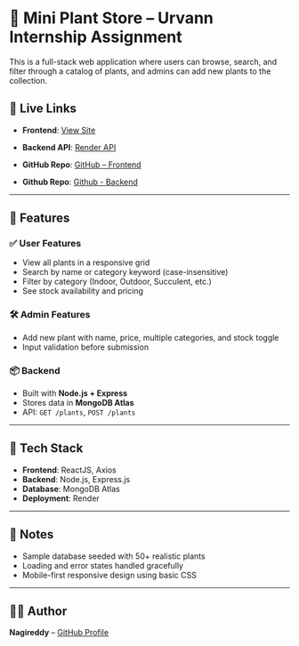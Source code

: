 # 🌿 Mini Plant Store – Urvann Internship Assignment

This is a full-stack web application where users can browse, search, and filter through a catalog of plants, and admins can add new plants to the collection.

## 🔗 Live Links

- **Frontend**: [View Site](https://plant-store-frontend.onrender.com)
- **Backend API**: [Render API](https://plant-store-backend.onrender.com)
- **GitHub Repo**: [GitHub – Frontend](https://github.com/Nikhith221B/plant-store-frontend)

- **Github Repo**: [Github - Backend](https://github.com/Nikhith221B/plant-store-backend)

---

## 🚀 Features

### ✅ User Features
- View all plants in a responsive grid
- Search by name or category keyword (case-insensitive)
- Filter by category (Indoor, Outdoor, Succulent, etc.)
- See stock availability and pricing

### 🛠️ Admin Features
- Add new plant with name, price, multiple categories, and stock toggle
- Input validation before submission

### 📦 Backend
- Built with **Node.js + Express**
- Stores data in **MongoDB Atlas**
- API: `GET /plants`, `POST /plants`

---

## 🧪 Tech Stack

- **Frontend**: ReactJS, Axios
- **Backend**: Node.js, Express.js
- **Database**: MongoDB Atlas
- **Deployment**: Render

---

## 📌 Notes
- Sample database seeded with 50+ realistic plants
- Loading and error states handled gracefully
- Mobile-first responsive design using basic CSS

---

## 👨‍💻 Author
**Nagireddy** – [GitHub Profile](https://github.com/Nikhith221B)
